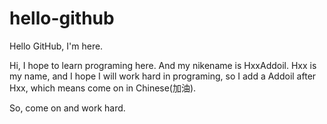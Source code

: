 # hello-github
Hello GitHub, I'm here.

Hi, I hope to learn programing here. And my nikename is HxxAddoil. Hxx is my name, and I hope I will work hard in programing, so I add a Addoil after Hxx, which means come on in Chinese(加油). 

So, come on and work hard.
